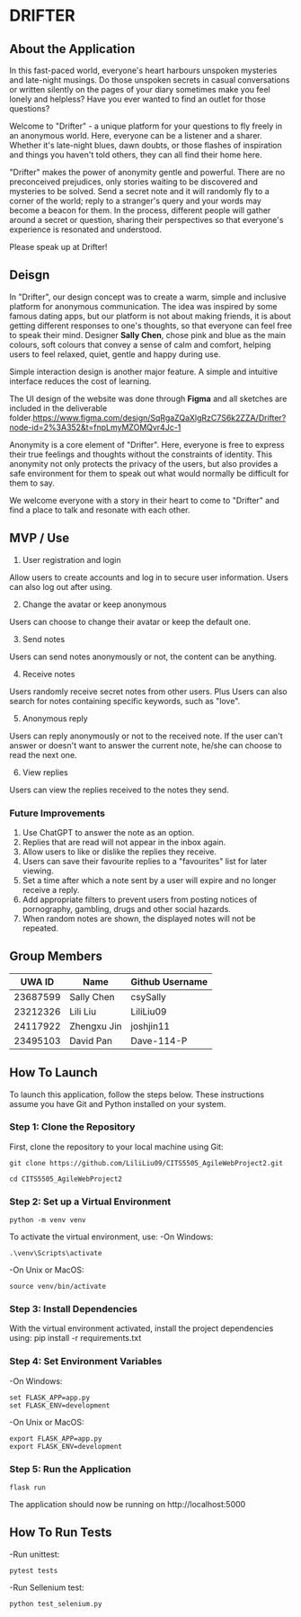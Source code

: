 # DRIFTER

## About the Application

In this fast-paced world, everyone's heart harbours unspoken mysteries and late-night musings. Do those unspoken secrets in casual conversations or written silently on the pages of your diary sometimes make you feel lonely and helpless? Have you ever wanted to find an outlet for those questions?

Welcome to "Drifter" - a unique platform for your questions to fly freely in an anonymous world. Here, everyone can be a listener and a sharer. Whether it's late-night blues, dawn doubts, or those flashes of inspiration and things you haven't told others, they can all find their home here.

"Drifter" makes the power of anonymity gentle and powerful. There are no preconceived prejudices, only stories waiting to be discovered and mysteries to be solved. Send a secret note and it will randomly fly to a corner of the world; reply to a stranger's query and your words may become a beacon for them. In the process, different people will gather around a secret or question, sharing their perspectives so that everyone's experience is resonated and understood.

Please speak up at Drifter!

## Deisgn

In "Drifter", our design concept was to create a warm, simple and inclusive platform for anonymous communication. The idea was inspired by some famous dating apps, but our platform is not about making friends, it is about getting different responses to one's thoughts, so that everyone can feel free to speak their mind. Designer <b>Sally Chen</b>, chose pink and blue as the main colours, soft colours that convey a sense of calm and comfort, helping users to feel relaxed, quiet, gentle and happy during use.

Simple interaction design is another major feature. A simple and intuitive interface reduces the cost of learning.

The UI design of the website was done through <b>Figma</b> and all sketches are included in the deliverable folder.https://www.figma.com/design/SqRgaZQaXlgRzC7S6k2ZZA/Drifter?node-id=2%3A352&t=fnpLmyMZOMQvr4Jc-1

Anonymity is a core element of "Drifter". Here, everyone is free to express their true feelings and thoughts without the constraints of identity. This anonymity not only protects the privacy of the users, but also provides a safe environment for them to speak out what would normally be difficult for them to say.

We welcome everyone with a story in their heart to come to "Drifter" and find a place to talk and resonate with each other.

## MVP / Use

1. User registration and login

Allow users to create accounts and log in to secure user information. Users can also log out after using.

2. Change the avatar or keep anonymous

Users can choose to change their avatar or keep the default one.

3. Send notes

Users can send notes anonymously or not, the content can be anything.

4. Receive notes

Users randomly receive secret notes from other users. Plus Users can also search for notes containing specific keywords, such as "love".

5. Anonymous reply

Users can reply anonymously or not to the received note. If the user can't answer or doesn't want to answer the current note, he/she can choose to read the next one.

6. View replies

Users can view the replies received to the notes they send.

### Future Improvements

1. Use ChatGPT to answer the note as an option.
2. Replies that are read will not appear in the inbox again.
3. Allow users to like or dislike the replies they receive.
4. Users can save their favourite replies to a "favourites" list for later viewing.
5. Set a time after which a note sent by a user will expire and no longer receive a reply.
6. Add appropriate filters to prevent users from posting notices of pornography, gambling, drugs and other social hazards.
7. When random notes are shown, the displayed notes will not be repeated.

## Group Members

| UWA ID   | Name        | Github Username |
| -------- | ----------- | --------------- |
| 23687599 | Sally Chen  | csySally        |
| 23212326 | Lili Liu    | LiliLiu09       |
| 24117922 | Zhengxu Jin | joshjin11       |
| 23495103 | David Pan   | Dave-114-P      |

## How To Launch

To launch this application, follow the steps below. These instructions assume you have Git and Python installed on your system.

### Step 1: Clone the Repository

First, clone the repository to your local machine using Git:

```
git clone https://github.com/LiliLiu09/CITS5505_AgileWebProject2.git
```

```
cd CITS5505_AgileWebProject2
```

### Step 2: Set up a Virtual Environment

```
python -m venv venv
```

To activate the virtual environment, use:
-On Windows:

```
.\venv\Scripts\activate
```

-On Unix or MacOS:

```
source venv/bin/activate
```

### Step 3: Install Dependencies

With the virtual environment activated, install the project dependencies using:
pip install -r requirements.txt

### Step 4: Set Environment Variables

-On Windows:

```
set FLASK_APP=app.py
set FLASK_ENV=development
```

-On Unix or MacOS:

```
export FLASK_APP=app.py
export FLASK_ENV=development
```

### Step 5: Run the Application

```
flask run
```

The application should now be running on http://localhost:5000

## How To Run Tests

-Run unittest:

```
pytest tests
```

-Run Sellenium test:

```
python test_selenium.py
```
